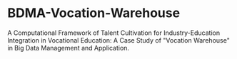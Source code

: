 # BDMA-Vocation-Warehouse
A Computational Framework of Talent Cultivation for Industry-Education Integration in Vocational Education: A Case Study of "Vocation Warehouse" in Big Data Management and Application.
